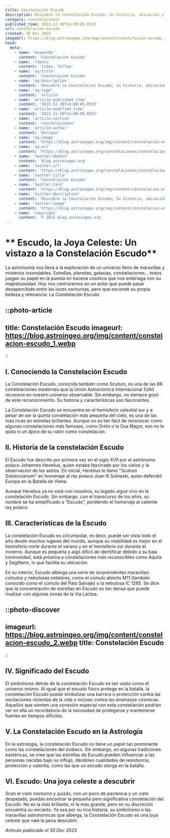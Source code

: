 ```yaml
---
title: Constelación Escudo
description: Descubre la Constelación Escudo; Su historia, ubicación y estrellas principales. Sumérgete en el cosmos y aprende todas las maravillas que esconde.
category: constelaciones
published_time: 2023-12-30T14:09:05.055Z
url: constelacion-escudo
created: 30 Dec 2023
imageUrl: https://blog.astroingeo.org/img/content/constelacion-escudo_3.webp
head:
  meta:
    - name: 'keywords'
      content: 'Constelación Escudo'
    - name: 'robots'
      content: 'index, follow'
    - name: 'og:title'
      content: 'Constelación Escudo'
    - name: 'og:description'
      content: 'Descubre la Constelación Escudo; Su historia, ubicación y estrellas principales. Sumérgete en el cosmos y aprende todas las maravillas que esconde.'
    - name: 'og:type'
      content: 'article'
    - name: 'article:published_time'
      content: '2023-12-30T14:09:05.055Z'
    - name: 'article:modified_time'
      content: '2023-12-30T14:09:05.055Z'
    - name: 'article:section'
      content: 'constelaciones'
    - name: 'article:author'
      content: 'Enrique'
    - name: 'og:image'
      content: 'https://blog.astroingeo.org/img/content/constelacion-escudo_3.webp'
    - name: 'og:url'
      content: 'https://blog.astroingeo.org/constelaciones/constelacion-escudo'
    - name: 'twitter:domain'
      content: 'blog.astroingeo.org'
    - name: 'twitter:url'
      content: 'https://blog.astroingeo.org/constelaciones/constelacion-escudo'
    - name: 'twitter:title'
      content: 'Constelación Escudo'
    - name: 'twitter:card'
      content: 'https://blog.astroingeo.org/img/content/constelacion-escudo_3.webp'
    - name: 'twitter:description'
      content: 'Descubre la Constelación Escudo; Su historia, ubicación y estrellas principales. Sumérgete en el cosmos y aprende todas las maravillas que esconde.'
    - name: 'twitter:image'
      content: 'https://blog.astroingeo.org/img/content/constelacion-escudo_3.webp'
    - name: 'copyright'
      content: '© 2023 blog.astroingeo.org'
---
```

# ** Escudo, la Joya Celeste: Un vistazo a la Constelación Escudo**

La astronomía nos lleva a la exploración de un universo lleno de maravillas y misterios insondables. Estrellas, planetas, galaxias, constelaciones... todos juegan su papel en la puesta en escena cósmica que nos embriaga con su majestuosidad. Hoy nos centraremos en un actor que puede pasar desapercibido entre las luces nocturnas, pero que esconde su propia belleza y relevancia: La Constelación Escudo.

::photo-article
---
title: Constelación Escudo
imageurl: https://blog.astroingeo.org/img/content/constelacion-escudo_1.webp
---
::

## **I. Conociendo la Constelación Escudo**

La Constelación Escudo, conocida también como Scutum, es una de las 88 constelaciones modernas que la Unión Astronómica Internacional (UAI) reconoce en nuestro universo observable. Sin embargo, no siempre gozó de este reconocimiento. Su historia y características son fascinantes.

La Constelación Escudo se encuentra en el hemisferio celestial sur y a pesar de ser la quinta constelación más pequeña del cielo, es una de las más ricas en estrellas brillantes. Aunque no es tan fácil de reconocer como algunas constelaciones más famosas, como Orión o la Osa Mayor, eso no le quita ni un ápice de su valor como constelación.

## **II. Historia de la constelación Escudo**

El Escudo fue descrito por primera vez en el siglo XVII por el astrónomo polaco Johannes Hevelius, quien estaba fascinado por los cielos y la observación de los astros. En inicial, Hevelius le llamó "Scutum Sobiescianum" en homenaje al rey polaco Juan III Sobieski, quien defendió Europa en la Batalla de Viena.

Aunque Hevelius ya no está con nosotros, su legado sigue vivo en la constelación Escudo. Sin embargo, con el transcurso de los años, su nombre se ha simplificado a "Escudo", perdiendo el homenaje al valiente rey polaco.

## **III. Características de la Escudo**

La constelación Escudo es circumpolar, es decir, puede ser vista todo el año desde muchos lugares del mundo, aunque su visibilidad es mejor en el hemisferio norte durante el verano y en el hemisferio sur durante el invierno. Aunque es pequeña y algo difícil de identificar debido a su baja luminosidad, está próxima a constelaciones más reconocibles como Aquila y Sagittario, lo que facilita su ubicación.

En su interior, Escudo alberga una serie de sorprendentes maravillas: cúmulos y nebulosas estelares, como el cúmulo abierto M11 (también conocido como el cúmulo del Pato Salvaje) o la nebulosa IC 1295. Se dice que la concentración de estrellas en Escudo es tan densa que puede rivalizar con algunas zonas de la Vía Láctea.  


::photo-discover
---
imageurl: https://blog.astroingeo.org/img/content/constelacion-escudo_2.webp
title: Constelación Escudo
---
::

## **IV. Significado del Escudo**

El simbolismo detrás de la constelación Escudo es tan vasto como el universo mismo. Al igual que el escudo físico protege en la batalla, la constelación Escudo puede simbolizar una barrera o protección contra las oscilaciones violentas de la vida o incluso contra las amenazas cósmicas. Aquellos que sienten una conexión especial con esta constelación podrían ver en ella un recordatorio de la necesidad de protegerse y mantenerse fuertes en tiempos difíciles.

## **V. La Constelación Escudo en la Astrología**

En la astrología, la constelación Escudo no tiene un papel tan prominente como las constelaciones del zodiaco. Sin embargo, en algunas tradiciones esotéricas, se cree que las estrellas de Escudo pueden influenciar a las personas nacidas bajo su influjo, dándoles cualidades de resistencia, protección y valentía, como las que un escudo otorga en la batalla.

## **VI. Escudo: Una joya celeste a descubrir**

Scan el cielo nocturno y quizás, con un poco de paciencia y un cielo despejado, puedas encontrar la pequeña pero significativa constelación del Escudo. No es la más brillante, ni la más grande, pero en su discreción encuentra su encanto. Ya sea por su rica historia, su simbolismo o las maravillas astronómicas que alberga, la Constelación Escudo es una joya celeste que vale la pena descubrir.


_Artículo publicado el 30 Dec 2023_